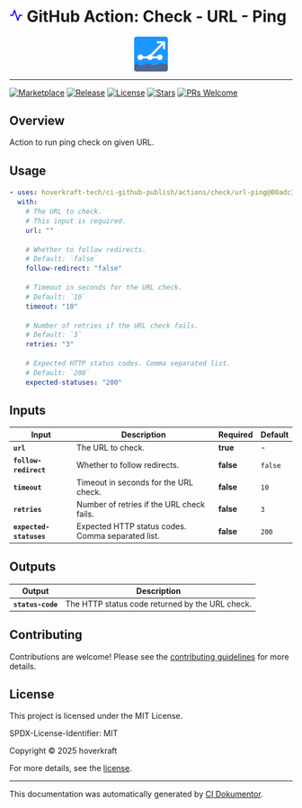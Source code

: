 <!-- header:start -->

# ![Icon](data:image/svg+xml;base64,PHN2ZyB4bWxucz0iaHR0cDovL3d3dy53My5vcmcvMjAwMC9zdmciIHdpZHRoPSIyNCIgaGVpZ2h0PSIyNCIgdmlld0JveD0iMCAwIDI0IDI0IiBmaWxsPSJub25lIiBzdHJva2U9ImN1cnJlbnRDb2xvciIgc3Ryb2tlLXdpZHRoPSIyIiBzdHJva2UtbGluZWNhcD0icm91bmQiIHN0cm9rZS1saW5lam9pbj0icm91bmQiIGNsYXNzPSJmZWF0aGVyIGZlYXRoZXItYWN0aXZpdHkiIGNvbG9yPSJibHVlIj48cG9seWxpbmUgcG9pbnRzPSIyMiAxMiAxOCAxMiAxNSAyMSA5IDMgNiAxMiAyIDEyIj48L3BvbHlsaW5lPjwvc3ZnPg==) GitHub Action: Check - URL - Ping

<div align="center">
  <img src="../../../.github/logo.svg" width="60px" align="center" alt="Check - URL - Ping" />
</div>

---

<!-- header:end -->

<!-- badges:start -->

[![Marketplace](https://img.shields.io/badge/Marketplace-check------url------ping-blue?logo=github-actions)](https://github.com/marketplace/actions/check---url---ping)
[![Release](https://img.shields.io/github/v/release/hoverkraft-tech/ci-github-publish)](https://github.com/hoverkraft-tech/ci-github-publish/releases)
[![License](https://img.shields.io/github/license/hoverkraft-tech/ci-github-publish)](http://choosealicense.com/licenses/mit/)
[![Stars](https://img.shields.io/github/stars/hoverkraft-tech/ci-github-publish?style=social)](https://img.shields.io/github/stars/hoverkraft-tech/ci-github-publish?style=social)
[![PRs Welcome](https://img.shields.io/badge/PRs-welcome-brightgreen.svg)](https://github.com/hoverkraft-tech/ci-github-publish/blob/main/CONTRIBUTING.md)

<!-- badges:end -->

<!-- overview:start -->

## Overview

Action to run ping check on given URL.

<!-- overview:end -->

<!-- usage:start -->

## Usage

```yaml
- uses: hoverkraft-tech/ci-github-publish/actions/check/url-ping@00adc3757296add499b60fd72a124b06974a100e # 0.10.1
  with:
    # The URL to check.
    # This input is required.
    url: ""

    # Whether to follow redirects.
    # Default: `false`
    follow-redirect: "false"

    # Timeout in seconds for the URL check.
    # Default: `10`
    timeout: "10"

    # Number of retries if the URL check fails.
    # Default: `3`
    retries: "3"

    # Expected HTTP status codes. Comma separated list.
    # Default: `200`
    expected-statuses: "200"
```

<!-- usage:end -->

<!--
// jscpd:ignore-start
-->

<!-- inputs:start -->

## Inputs

| **Input**               | **Description**                                   | **Required** | **Default** |
| ----------------------- | ------------------------------------------------- | ------------ | ----------- |
| **`url`**               | The URL to check.                                 | **true**     | -           |
| **`follow-redirect`**   | Whether to follow redirects.                      | **false**    | `false`     |
| **`timeout`**           | Timeout in seconds for the URL check.             | **false**    | `10`        |
| **`retries`**           | Number of retries if the URL check fails.         | **false**    | `3`         |
| **`expected-statuses`** | Expected HTTP status codes. Comma separated list. | **false**    | `200`       |

<!-- inputs:end -->

<!-- outputs:start -->

## Outputs

| **Output**        | **Description**                                 |
| ----------------- | ----------------------------------------------- |
| **`status-code`** | The HTTP status code returned by the URL check. |

<!-- outputs:end -->

<!-- secrets:start -->
<!-- secrets:end -->

<!-- examples:start -->
<!-- examples:end -->

<!-- contributing:start -->

## Contributing

Contributions are welcome! Please see the [contributing guidelines](https://github.com/hoverkraft-tech/ci-github-publish/blob/main/CONTRIBUTING.md) for more details.

<!-- contributing:end -->

<!-- security:start -->
<!-- security:end -->

<!-- license:start -->

## License

This project is licensed under the MIT License.

SPDX-License-Identifier: MIT

Copyright © 2025 hoverkraft

For more details, see the [license](http://choosealicense.com/licenses/mit/).

<!-- license:end -->

<!-- generated:start -->

---

This documentation was automatically generated by [CI Dokumentor](https://github.com/hoverkraft-tech/ci-dokumentor).

<!-- generated:end -->

<!--
// jscpd:ignore-end
-->
